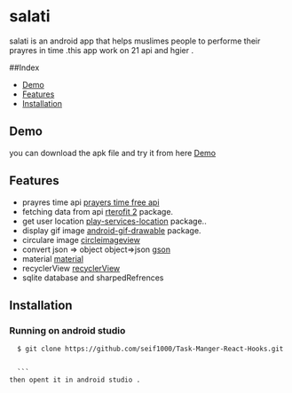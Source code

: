 # salati
salati is an android app that helps muslimes people to performe their prayres in time .this app work on 21 api and hgier .

##Index

+ [Demo](#demo)
+ [Features](#features)
+ [Installation](#installation)


## Demo<a name="demo"></a>
you can download the apk file and try it from here [Demo](https://drive.google.com/open?id=1MhKbFp1fta1iimPxnWsS8mzVWVID7yAp)

## Features<a name="features"></a>
+ prayres time api [prayers time free api](https://prayertimes.date/api)
+ fetching data from api  [rterofit 2](https://square.github.io/retrofit/) package.
+ get user location [play-services-location](https://developers.google.com/android/guides/setup) package..
+ display gif image  [android-gif-drawable](https://github.com/koral--/android-gif-drawable) package.
+ circulare image [circleimageview](https://github.com/hdodenhof/CircleImageView)
+ convert json => object object=>json [gson](https://github.com/google/gson)
+ material [material](https://material.io/develop/android/)
+ recyclerView [recyclerView](https://developer.android.com/jetpack/androidx/releases/recyclerview)
+ sqlite database and sharpedRefrences 


## Installation<a name="installation"></a>


### Running on android studio
  ```
	$ git clone https://github.com/seif1000/Task-Manger-React-Hooks.git
  
  
	```
  then opent it in android studio .
